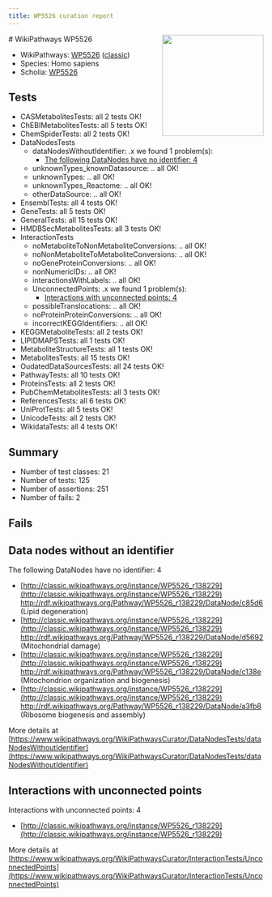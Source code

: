 ```yaml
---
title: WP5526 curation report
---
```


<img style="float: right; width: 200px" src="https://upload.wikimedia.org/wikipedia/commons/thumb/8/83/Wplogo_with_text_500.png/640px-Wplogo_with_text_500.png" />
# WikiPathways WP5526

* WikiPathways: [WP5526](https://wikipathways.org/pathways/WP5526) ([classic](https://classic.wikipathways.org/instance/WP5526))
* Species: Homo sapiens
* Scholia: [WP5526](https://scholia.toolforge.org/wikipathways/WP5526)
## Tests
* CASMetabolitesTests: all 2 tests OK!
* ChEBIMetabolitesTests: all 5 tests OK!
* ChemSpiderTests: all 2 tests OK!
* DataNodesTests
    * dataNodesWithoutIdentifier: .x we found 1 problem(s):
        * [The following DataNodes have no identifier: 4](#d2d32fa3)
    * unknownTypes_knownDatasource: .. all OK!
    * unknownTypes: .. all OK!
    * unknownTypes_Reactome: .. all OK!
    * otherDataSource: .. all OK!
* EnsemblTests: all 4 tests OK!
* GeneTests: all 5 tests OK!
* GeneralTests: all 15 tests OK!
* HMDBSecMetabolitesTests: all 3 tests OK!
* InteractionTests
    * noMetaboliteToNonMetaboliteConversions: .. all OK!
    * noNonMetaboliteToMetaboliteConversions: .. all OK!
    * noGeneProteinConversions: .. all OK!
    * nonNumericIDs: .. all OK!
    * interactionsWithLabels: .. all OK!
    * UnconnectedPoints: .x we found 1 problem(s):
        * [Interactions with unconnected points: 4](#35a61adc)
    * possibleTranslocations: .. all OK!
    * noProteinProteinConversions: .. all OK!
    * incorrectKEGGIdentifiers: .. all OK!
* KEGGMetaboliteTests: all 2 tests OK!
* LIPIDMAPSTests: all 1 tests OK!
* MetaboliteStructureTests: all 1 tests OK!
* MetabolitesTests: all 15 tests OK!
* OudatedDataSourcesTests: all 24 tests OK!
* PathwayTests: all 10 tests OK!
* ProteinsTests: all 2 tests OK!
* PubChemMetabolitesTests: all 3 tests OK!
* ReferencesTests: all 6 tests OK!
* UniProtTests: all 5 tests OK!
* UnicodeTests: all 2 tests OK!
* WikidataTests: all 4 tests OK!


## Summary

* Number of test classes: 21
* Number of tests: 125
* Number of assertions: 251
* Number of fails: 2

## Fails

<a name="d2d32fa3" />

## Data nodes without an identifier

The following DataNodes have no identifier: 4

* [http://classic.wikipathways.org/instance/WP5526_r138229](http://classic.wikipathways.org/instance/WP5526_r138229) http://rdf.wikipathways.org/Pathway/WP5526_r138229/DataNode/c85d6 (Lipid
degeneration)
* [http://classic.wikipathways.org/instance/WP5526_r138229](http://classic.wikipathways.org/instance/WP5526_r138229) http://rdf.wikipathways.org/Pathway/WP5526_r138229/DataNode/d5692 (Mitochondrial
damage)
* [http://classic.wikipathways.org/instance/WP5526_r138229](http://classic.wikipathways.org/instance/WP5526_r138229) http://rdf.wikipathways.org/Pathway/WP5526_r138229/DataNode/c138e (Mitochondrion
organization
and biogenesis)
* [http://classic.wikipathways.org/instance/WP5526_r138229](http://classic.wikipathways.org/instance/WP5526_r138229) http://rdf.wikipathways.org/Pathway/WP5526_r138229/DataNode/a3fb8 (Ribosome
biogenesis and
assembly)


More details at [https://www.wikipathways.org/WikiPathwaysCurator/DataNodesTests/dataNodesWithoutIdentifier](https://www.wikipathways.org/WikiPathwaysCurator/DataNodesTests/dataNodesWithoutIdentifier)

<a name="35a61adc" />

## Interactions with unconnected points

Interactions with unconnected points: 4

* [http://classic.wikipathways.org/instance/WP5526_r138229](http://classic.wikipathways.org/instance/WP5526_r138229)


More details at [https://www.wikipathways.org/WikiPathwaysCurator/InteractionTests/UnconnectedPoints](https://www.wikipathways.org/WikiPathwaysCurator/InteractionTests/UnconnectedPoints)

